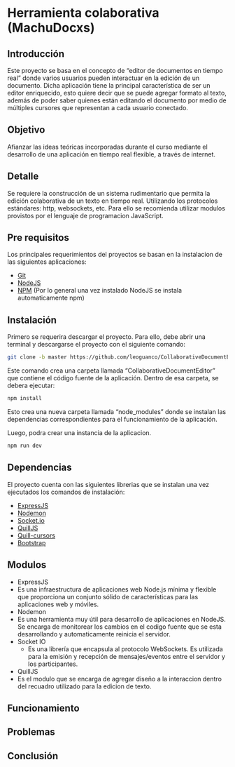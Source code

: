 # Herramienta colaborativa (MachuDocxs)

## Introducción
Este proyecto se basa en el concepto de “editor de documentos en tiempo real” donde varios usuarios pueden interactuar en la edición de un documento. 
Dicha aplicación tiene la principal característica de ser un editor enriquecido, esto quiere decir que se puede agregar formato al texto, además de poder saber quienes están editando el documento por medio de múltiples cursores que representan a cada usuario conectado.
## Objetivo
Afianzar las ideas teóricas incorporadas durante el curso mediante el desarrollo de una aplicación en tiempo real flexible, a través de internet.
## Detalle
Se requiere la construcción de un sistema rudimentario que permita la edición colaborativa de un texto en tiempo real. Utilizando los protocolos estándares: http, websockets, etc.
Para ello se recomienda utilizar modulos provistos por el lenguaje de programacion JavaScript.
## Pre requisitos
Los principales requerimientos del proyectos se basan en la instalacion de las siguientes aplicaciones:
* [Git](https://github.com/)
* [NodeJS](https://nodejs.org/es/)
* [NPM](https://www.npmjs.com/) (Por lo general una vez instalado NodeJS se instala automaticamente npm)
## Instalación
Primero se requerira descargar el proyecto. Para ello, debe abrir una terminal y descargarse el proyecto con el siguiente comando:
```bash
git clone -b master https://github.com/leoguanco/CollaborativeDocumentEditor.git
```
Este comando crea una carpeta llamada “CollaborativeDocumentEditor” que contiene el código fuente de la aplicación.
Dentro de esa carpeta, se debera ejecutar:
```bash
npm install
```
Esto crea una nueva carpeta llamada “node_modules” donde se instalan las dependencias correspondientes para el funcionamiento de la aplicación.

Luego, podra crear una instancia de la aplicacion.
```bash
npm run dev
```
## Dependencias
El proyecto cuenta con las siguientes librerias que se instalan una vez ejecutados los comandos de instalación:
* [ExpressJS](https://expressjs.com/es/)
* [Nodemon](https://nodemon.io/)
* [Socket.io](https://socket.io/)
* [QuillJS](https://quilljs.com/)
* [Quill-cursors](https://github.com/reedsy/quill-cursors)
* [Bootstrap](https://getbootstrap.com/)

## Modulos
* ExpressJS
 * Es una infraestructura de aplicaciones web Node.js mínima y flexible que proporciona un conjunto sólido de características para las aplicaciones web y móviles.
* Nodemon
 * Es una herramienta muy útil para desarrollo de aplicaciones en NodeJS. Se encarga de monitorear los cambios en el codigo fuente que se esta desarrollando y automaticamente reinicia el servidor.
* Socket IO
  * Es una librería que encapsula al protocolo WebSockets. Es utilizada para la emisión y recepción de mensajes/eventos entre el servidor y los participantes.
* QuillJS
 * Es el modulo que se encarga de agregar diseño a la interaccion dentro del recuadro utilizado para la edicion de texto.
## Funcionamiento
## Problemas
## Conclusión
